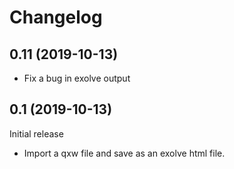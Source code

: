 # Changelog

## 0.11 (2019-10-13)
* Fix a bug in exolve output

## 0.1 (2019-10-13)

Initial release

* Import a qxw file and save as an exolve html file.
